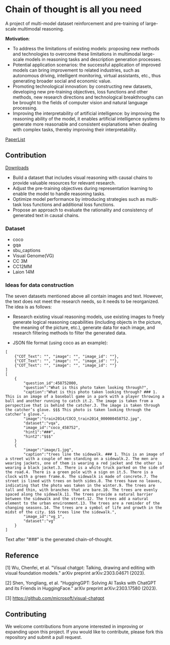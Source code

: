# Chain of thought is all you need

A project of multi-model dataset reinforcement and pre-training of large-scale multimodal reasoning.


**Motivation**: 

- To address the limitations of existing models: proposing new methods and technologies to overcome these limitations in multimodal large-scale models in reasoning tasks and description generation processes.
- Potential application scenarios: the successful application of improved models can bring improvement to related industries, such as autonomous driving, intelligent monitoring, virtual assistants, etc., thus generating broader social and economic value.
- Promoting technological innovation: by constructing new datasets, developing new pre-training objectives, loss functions and other methods, new research directions and technological breakthroughs can be brought to the fields of computer vision and natural language processing.
- Improving the interpretability of artificial intelligence: by improving the reasoning ability of the model, it enables artificial intelligence systems to generate more reasonable and consistent explanations when dealing with complex tasks, thereby improving their interpretability.

[PaperList](https://docs.qq.com/sheet/DQ0FmVURmYmFIVmtV?scene=b38db4adca404be50932e954FZWrp1&tab=BB08J2)

## Contribution

[Downloads](https://github.com/Jananzzzz/CoT-is-all-you-need/files/11635889/chain-of-thought.zip)

- Build a dataset that includes visual reasoning with causal chains to provide valuable resources for relevant research. 
- Adjust the pre-training objectives during representation learning to enable the model to handle reasoning tasks. 
- Optimize model performance by introducing strategies such as multi-task loss functions and additional loss functions. 
- Propose an approach to evaluate the rationality and consistency of generated text in causal chains.

### Dataset

- coco
- gqa
- sbu_captions
- Visual Genome(VG)
- CC 3M
- CC12MM
- Laion 14M

### Ideas for data construction

The seven datasets mentioned above all contain images and text. However, the text does not meet the research needs, so it needs to be reorganized. The idea is as follows:

- Research existing visual reasoning models, use existing images to freely generate logical reasoning capabilities (including objects in the picture, the meaning of the picture, etc.), generate data for each image, and research filtering methods to filter the generated data.

- JSON file format (using coco as an example):
```
[
    {"COT_Text": "", "image": "", "image_id": ""},
    {"COT_Text": "", "image": "", "image_id": ""},
    {"COT_Text": "", "image": "", "image_id": ""}
]
[
    {
        "question_id":458752000,
        "question":"What is this photo taken looking through?",
        "caption":"What is this photo taken looking through? ### 1. This is an image of a baseball game in a park with a player throwing a ball and another running to catch it.2. The image is taken from a perspective that is behind the catcher.3. The image is taken through the catcher’s glove. $$$ This photo is taken looking through the catcher’s glove.",
        "image":"train2014/COCO_train2014_000000458752.jpg",
        "dataset":"vqa",
        "image_id":"coco_458752",
        "hint1":"###",
        "hint2":"$$$"
    }
    {
        "image":"image/1.jpg",
        "caption":"trees line the sidewalk. ### 1. This is an image of a street with a couple of men standing on a sidewalk.2. The men are wearing jackets, one of them is wearing a red jacket and the other is wearing a black jacket.3. There is a white truck parked on the side of the road.4. There is a green pole with a sign on it.5. There is a clock with a green frame.6. The sidewalk is made of concrete.7. The street is lined with trees on both sides.8. The trees have no leaves, indicating that the photo was taken in the winter.9. The trees are tall and thin, with branches that are bare.10. The trees are evenly spaced along the sidewalk.11. The trees provide a natural barrier between the sidewalk and the street.12. The trees add a natural element to the urban environment.13. The trees are a reminder of the changing seasons.14. The trees are a symbol of life and growth in the midst of the city. $$$ trees line the sidewalk.",
        "image_id":"vg_1",
        "dataset":"vg"
    }
]
```
Text after "###" is the generated chain-of-thought.

## Reference

[1] Wu, Chenfei, et al. "Visual chatgpt: Talking, drawing and editing with visual foundation models." arXiv preprint arXiv:2303.04671 (2023).

[2] Shen, Yongliang, et al. "HuggingGPT: Solving AI Tasks with ChatGPT and its Friends in HuggingFace." arXiv preprint arXiv:2303.17580 (2023).

[3] https://github.com/microsoft/visual-chatgpt



## Contributing

We welcome contributions from anyone interested in improving or expanding upon this project. If you would like to contribute, please fork this repository and submit a pull request.